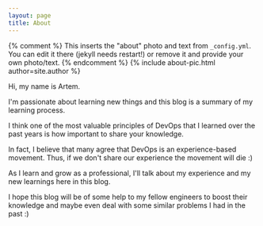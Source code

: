 ```yaml
---
layout: page
title: About
---
```


{% comment %}
  This inserts the "about" photo and text from `_config.yml`.
  You can edit it there (jekyll needs restart!) or remove it and provide your own photo/text.
{% endcomment %}
{% include about-pic.html author=site.author %}


Hi, my name is Artem.

I'm passionate about learning new things and this blog is a summary of my learning process.

I think one of the most valuable principles of DevOps that I learned over the past years is how important to share your knowledge.

In fact, I believe that many agree that DevOps is an experience-based movement. Thus, if we don't share our experience the movement will die :)

As I learn and grow as a professional, I'll talk about my experience and my new learnings here in this blog.

I hope this blog will be of some help to my fellow engineers to boost their knowledge and maybe even deal with some similar problems I had in the past :)
